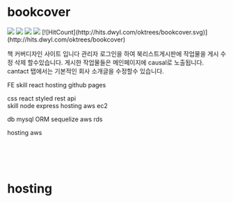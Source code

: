 # bookcover
<img src="https://img.shields.io/badge/-Node.js-339933?logo=Node.js"/>
<img src="https://img.shields.io/github/stars/oktrees/bookcover"/>
<img src="https://img.shields.io/github/issues/oktrees/bookcover"/>
<img src="http://hits.dwyl.com/oktrees/bookcover.svg"/>
[![HitCount](http://hits.dwyl.com/oktrees/bookcover.svg)](http://hits.dwyl.com/oktrees/bookcover)

책 커버디자인 사이트 입니다
관리자 로그인을 하여 북리스트게시판에 작업물을 게시 수정 삭제 할수있습니다.
게시한 작업물들은 메인페이지에 causal로 노출됩니다.
cantact 탭에서는 기본적인 회사 소개글을 수정할수 있습니다.


FE 
  skill react
  hosting github pages

css react styled
rest api  
  skill node express
  hosting aws ec2
  
db 
  mysql ORM sequelize
  aws rds
  
  
hosting aws 






<br/>
<br/>
<br/>

# hosting
